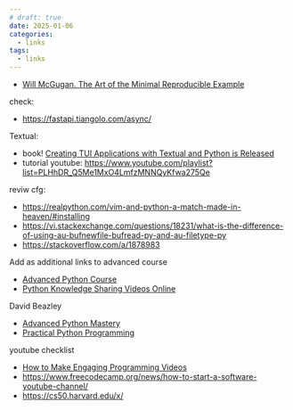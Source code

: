 ```yaml
---
# draft: true 
date: 2025-01-06
categories:
  - links
tags:
  - links
---
```


* [Will McGugan. The Art of the Minimal Reproducible Example](https://label.dev/articles/minimal-reproducible-example/)

<!-- more -->

check:

* https://fastapi.tiangolo.com/async/

Textual:

* book! [Creating TUI Applications with Textual and Python is Released](https://www.blog.pythonlibrary.org/2025/07/15/creating-tuis-with-textual-and-python-is-released/)
* tutorial youtube: https://www.youtube.com/playlist?list=PLHhDR_Q5Me1MxO4LmfzMNNQyKfwa275Qe

reviw cfg:

* https://realpython.com/vim-and-python-a-match-made-in-heaven/#installing
* https://vi.stackexchange.com/questions/18231/what-is-the-difference-of-using-au-bufnewfile-bufread-py-and-au-filetype-py
* https://stackoverflow.com/a/1878983


Add as additional links to advanced course

* [Advanced Python Course](https://agileabstractions.com/advanced-python-course/)
* [Python Knowledge Sharing Videos Online](https://agileabstractions.com/python-knowledge-share-videos/)


David Beazley

* [Advanced Python Mastery](https://github.com/dabeaz-course/python-mastery/tree/main)
* [Practical Python Programming](https://dabeaz-course.github.io/practical-python/Notes/Contents.html)


youtube checklist

* [How to Make Engaging Programming Videos](https://realpython.com/how-to-make-programming-videos/#edit-and-review-your-programming-video)
* https://www.freecodecamp.org/news/how-to-start-a-software-youtube-channel/
* https://cs50.harvard.edu/x/
